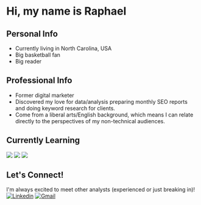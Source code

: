 # Hi, my name is Raphael 

## Personal Info
* Currently living in North Carolina, USA
* Big basketball fan
* Big reader

## Professional Info
* Former digital marketer 
* Discovered my love for data/analysis preparing monthly SEO reports and doing keyword research for clients.
* Come from a liberal arts/English background, which means I can relate directly to the perspectives of my non-technical audiences.

## Currently Learning
![](https://img.shields.io/badge/Tableau-E97627?style=for-the-badge&logo=Tableau&logoColor=white)
![](https://img.shields.io/badge/PostgreSQL-316192?style=for-the-badge&logo=postgresql&logoColor=white)
![](https://img.shields.io/badge/Python-FFD43B?style=for-the-badge&logo=python&logoColor=blue)

## Let's Connect! 
I'm always excited to meet other analysts (experienced or just breaking in)! 
[![Linkedin](https://img.shields.io/badge/LinkedIn-0077B5?style=for-the-badge&logo=linkedin&logoColor=white)](https://www.linkedin.com/in/raphael-peterson-03212073/)
[![Gmail](https://img.shields.io/badge/Gmail-D14836?style=for-the-badge&logo=gmail&logoColor=white)](mailto:rapeterson23@gmail.com)

<!---
rp2323/rp2323 is a ✨ special ✨ repository because its `README.md` (this file) appears on your GitHub profile.
You can click the Preview link to take a look at your changes.
--->
